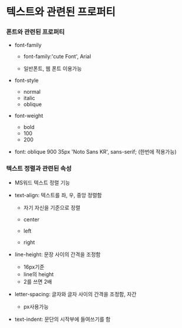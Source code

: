 # 텍스트와 관련된 프로퍼티

### 폰트와 관련된 프로퍼티

+ font-family

  + font-family:'cute Font', Arial

  + 일반폰트, 웹 폰트 이용가능

    
  
+ font-style

  + normal
  + italic
  + oblique

  

+ font-weight

  + bold
  + 100
  + 200

  

+ font: oblique 900 35px 'Noto Sans KR', sans-serif; (한번에 적용가능)



### 텍스트 정렬과 관련된 속성

+ MS워드 텍스트 정렬 기능

+ text-align: 텍스트를 좌, 우, 중앙 정렬함

  + 자기 자신을 기준으로 정렬

  + center

  + left

  + right

    

+ line-height: 문장 사이의 간격을 조정함
  + 16px기준
  + line의 height
  + 2를 쓰면 2배

+ letter-spacing: 글자와 글자 사이의 간격을 조정함, 자간
  + px사용가능

+ text-indent: 문단의 시작부에 들여쓰기를 함